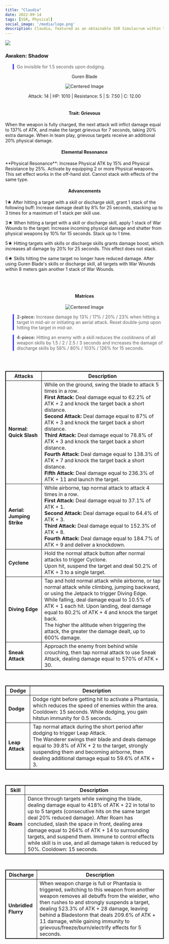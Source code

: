 ```yaml
---
title: "Claudia"
date: 2022-09-14
tags: [SSR, Physical]
social_image: '/media/logo.png'
description: Claudia, featured as an obtainable SSR Simulacrum within the simulacrum system, associated with the weapon Guren Blade.
---
```

![](https://i.postimg.cc/QMy2ZndX/Simulacrum-Claudia-Awaken.webp)

### Awaken: Shadow
> Go invisible for 1.5 seconds upon dodging.

<center>
Guren Blade
</center>

<p align="center">
    <img src="https://i.postimg.cc/SRwjvGwR/Icon-Weapon-Guren-Blade.webp" alt="Centered Image">
</p>

<center>
Attack: 14 | HP: 1010 | Resistance: 5 | S: 7.50 | C: 12.00
</center>

</br>

<h4 style="text-align: center;"> Trait: Grievous</h4>

When the weapon is fully charged, the next attack will inflict damage equal to 137% of ATK, and make the target grievous for 7 seconds, taking 20% extra damage. When in team play, grievous targets receive an additional 20% physical damage.

<h4 style="text-align: center;"> Elemental Resonance</h4> 
**Physical Resonance**: Increase Physical ATK by 15% and Physical Resistance by 25%. Activate by equipping 2 or more Physical weapons. This set effect works in the off-hand slot. Cannot stack with effects of the same type.


<h4 style="text-align: center;"> Advancements</h4>

1★ After hitting a target with a skill or discharge skill, grant 1 stack of the following buff: Increase damage dealt by 8% for 25 seconds, stacking up to 3 times for a maximum of 1 stack per skill use.


3★ When hitting a target with a skill or discharge skill, apply 1 stack of War Wounds to the target: Increase incoming physical damage and shatter from physical weapons by 10% for 15 seconds. Stack up to 1 time.


5★ Hitting targets with skills or discharge skills grants damage boost, which increases all damage by 20% for 25 seconds. This effect does not stack.

6★ Skills hitting the same target no longer have reduced damage. After using Guren Blade's skills or discharge skill, all targets with War Wounds within 8 meters gain another 1 stack of War Wounds.

</br>
</br>

<h4 style="text-align: center;"> Matrices</h4>

<p align="center">
    <img src="https://i.postimg.cc/MKR63nJw/Claudia-m.png" alt="Centered Image">
</p>


> **2-piece:** Increase damage by 13% / 17% / 20% / 23% when hitting a target in mid-air or initiating an aerial attack. Reset double-jump upon hitting the target in mid-air.

> **4-piece:** Hitting an enemy with a skill reduces the cooldowns of all weapon skills by 1.5 / 2 / 2.5 / 3 seconds and increases the damage of discharge skills by 58% / 80% / 103% / 126% for 15 seconds.

</br>
</br>

<style>
table {
    border-collapse: collapse;
}
table, th, td {
   border: 1.5px solid black;
}
blockquote {
    border-left: solid blue;
    padding-left: 10px;
}
</style>


| Attacks | Description |
| --- | --- |
| **Normal: Quick Slash** | While on the ground, swing the blade to attack 5 times in a row. </br> **First Attack:** Deal damage equal to 62.2% of ATK + 2 and knock the target back a short distance. </br> **Second Attack:** Deal damage equal to 87% of ATK + 3 and knock the target back a short distance. </br> **Third Attack:** Deal damage equal to 78.8% of ATK + 3 and knock the target back a short distance. </br> **Fourth Attack:** Deal damage equal to 138.3% of ATK + 7 and knock the target back a short distance. </br> **Fifth Attack:** Deal damage equal to 236.3% of ATK + 11 and launch the target. |
| **Aerial: Jumping Strike** | While airborne, tap normal attack to attack 4 times in a row. </br> **First Attack:** Deal damage equal to 37.1% of ATK + 1. </br> **Second Attack:** Deal damage equal to 64.4% of ATK + 3. </br> **Third Attack:** Deal damage equal to 152.3% of ATK + 8. </br> **Fourth Attack:** Deal damage equal to 184.7% of ATK + 9 and deliver a knockdown. |
| **Cyclone** | Hold the normal attack button after normal attacks to trigger Cyclone.<br>Upon hit, suspend the target and deal 50.2% of ATK + 3 to a single target. |
| **Diving Edge** | Tap and hold normal attack while airborne, or tap normal attack while climbing, jumping backward, or using the Jetpack to trigger Diving Edge.<br>While falling, deal damage equal to 10.5% of ATK + 1 each hit. Upon landing, deal damage equal to 80.2% of ATK + 4 and knock the target back.<br>The higher the altitude when triggering the attack, the greater the damage dealt, up to 600% damage. |
| **Sneak Attack** | Approach the enemy from behind while crouching, then tap normal attack to use Sneak Attack, dealing damage equal to 570% of ATK + 30.


</br>

| Dodge | Description |
| --- | --- |
| **Dodge** | Dodge right before getting hit to activate a Phantasia, which reduces the speed of enemies within the area. Cooldown: 15 seconds. While dodging, you gain hitstun immunity for 0.5 seconds.
| **Leap Attack** | Tap normal attack during the short period after dodging to trigger Leap Attack.<br>The Wanderer swings their blade and deals damage equal to 39.8% of ATK + 2 to the target, strongly suspending them and becoming airborne, then dealing additional damage equal to 59.6% of ATK + 3.

</br>

| Skill | Description |
| --- | --- |
| **Roam** | Dance through targets while swinging the blade, dealing damage equal to 418% of ATK + 22 in total to up to 5 targets (consecutive hits on the same target deal 20% reduced damage). After Roam has concluded, slash the space in front, dealing area damage equal to 264% of ATK + 14 to surrounding targets, and suspend them. Immune to control effects while skill is in use, and all damage taken is reduced by 50%. Cooldown: 15 seconds.


</br>

| Discharge| Description |
| --- | --- |
| **Unbridled Flurry** | When weapon charge is full or Phantasia is triggered, switching to this weapon from another weapon removes all debuffs from the wielder, who then rushes to and strongly suspends a target, dealing 523.3% of ATK + 28 damage, leaving behind a Bladestorm that deals 209.6% of ATK + 11 damage, while gaining immunity to grievous/freeze/burn/electrify effects for 5 seconds.


